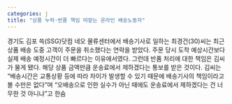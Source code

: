 ```yaml
---
categories: j
title: "상품 누락·반품 책임 떠맡는 온라인 배송노동자"
---
```

경기도 김포 쓱(SSG)닷컴 네오 물류센터에서 배송기사로 일하는 최경건(30)씨는 최근 상품 배송 도중 고객이 주문을 취소했다는 연락을 받았다. 주문 당시 도착 예상시간보다 실제 배송 예정시간이 더 빠르다는 이유에서였다. 그런데 반품 처리에 대한 책임은 김씨가 물게 됐다. 해당 상품 금액만큼 운송료에서 제하겠다는 통보를 받은 것이다. 김씨는 “배송시간은 교통상황 등에 따라 차이가 발생할 수 있기 때문에 배송기사의 책임이라고 볼 수만은 없다”며 “오배송으로 인한 실수가 아닌 때에도 운송료에서 제하겠다는 건 너무한 것 아니냐”고 한숨